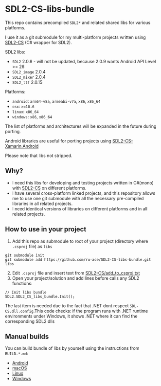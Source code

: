 # SDL2-CS-libs-bundle

This repo contains precompiled `SDL2*` and related shared libs for various platforms. 

I use it as a git submodule for my multi-platform projects written using [SDL2-CS](https://github.com/flibitijibibo/SDL2-CS/) (C# wrapper for SDL2).


SDL2 libs:
* `SDL2` 2.0.8 - will not be updated, because 2.0.9 wants Android API Level >= 26 
* `SDL2_image` 2.0.4
* `SDL2_mixer` 2.0.4
* `SDL2_ttf` 2.0.15

Platforms:
* `android`: `arm64-v8a`, `armeabi-v7a`, `x86`, `x86_64`
* `osx`: `>=10.6`
* `linux`: `x86_64`
* `windows`: `x86`, `x86_64`

The list of platforms and architectures will be expanded in the future during porting.

Android libraries are useful for porting projects using [SDL2-CS-Xamarin.Android](https://github.com/ru-ace/SDL2-CS-Xamarin.Android)

Please note that libs not stripped.

## Why?

* I need this libs for developing and testing projects written in C#(mono) with [SDL2-CS](https://github.com/flibitijibibo/SDL2-CS/) on different platforms.
* I have several cross-platform linked projects, and this repository allows me to use one git submodule with all the necessary pre-compiled libraries in all related projects.
* I need identical versions of libraries on different platforms and in all related projects.

## How to use in your project

1. Add this repo as submodule to root of your project (directory where `.csproj` file) as `libs`  
```
git submodule init
git submodule add https://github.com/ru-ace/SDL2-CS-libs-bundle.git libs
```
2. Edit `.csproj` file and insert text from [SDL2-CS/add_to_csproj.txt](./SDL2-CS/add_to_csproj.txt)
3. Open your project/solution and add lines before calls any SDL2 functions:
```
// Init libs bundle
SDL2.SDL2_CS_libs_bundle.Init();
```
The last item is needed due to the fact that .NET dont respect `SDL-CS.dll.config`.This code checks: if the program runs with .NET runtime environments under Windows, it shows .NET where it can find the corresponding SDL2 dlls


## Manual builds

You can build bundle of libs by yourself using the instructions from `BUILD.*.md`:
* [Android](./BUILD.android.md)
* [macOS](./BUILD.osx.md)
* [Linux](./BUILD.linux.md)
* [Windows](./BUILD.windows.md)
